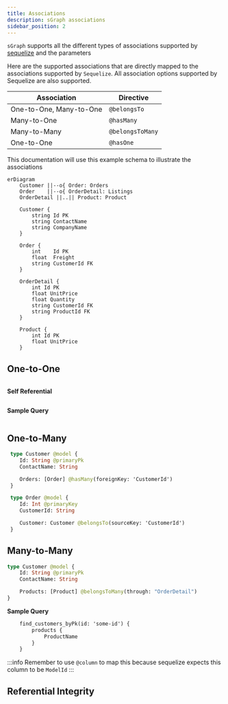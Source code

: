 ```yaml
---
title: Associations
description: sGraph associations
sidebar_position: 2
---
```


`sGraph` supports all the different types of associations supported by [sequelize](https://sequelize.org/v7/manual/assocs.html) and the parameters

Here are the supported associations that are directly mapped to the associations supported by `Sequelize`. All association options supported by Sequelize are also supported.

| Association             | Directive        |
| ----------------------- | ---------------- |
| One-to-One, Many-to-One | `@belongsTo`     |
| Many-to-One             | `@hasMany`       |
| Many-to-Many            | `@belongsToMany` |
| One-to-One              | `@hasOne`        |

This documentation will use this example schema to illustrate the associations

```mermaid
erDiagram
    Customer ||--o{ Order: Orders
    Order    ||--o{ OrderDetail: Listings
    OrderDetail ||..|| Product: Product

    Customer {
        string Id PK
        string ContactName
        string CompanyName
    }

    Order {
        int    Id PK
        float  Freight
        string CustomerId FK
    }

    OrderDetail {
        int Id PK
        float UnitPrice
        float Quantity
        string CustomerId FK
        string ProductId FK
    }

    Product {
        int Id PK
        float UnitPrice
    }
```

## One-to-One

```graphql

```

**Self Referential**

```graphql

```

**Sample Query**

```graphql

```

## One-to-Many

```graphql {5,12}
 type Customer @model {
    Id: String @primaryPk
    ContactName: String

    Orders: [Order] @hasMany(foreignKey: 'CustomerId')
 }

 type Order @model {
    Id: Int @primaryKey
    CustomerId: String

    Customer: Customer @belongsTo(sourceKey: 'CustomerId')
 }

```

## Many-to-Many

```graphql
type Customer @model {
    Id: String @primaryPk
    ContactName: String

    Products: [Product] @belongsToMany(through: "OrderDetail")
}
```

**Sample Query**

```graphql
    find_customers_byPk(id: 'some-id') {
        products {
            ProductName
        }
    }
```

:::info
Remember to use `@column` to map this because sequelize expects this column to be `ModelId`
:::

## Referential Integrity
